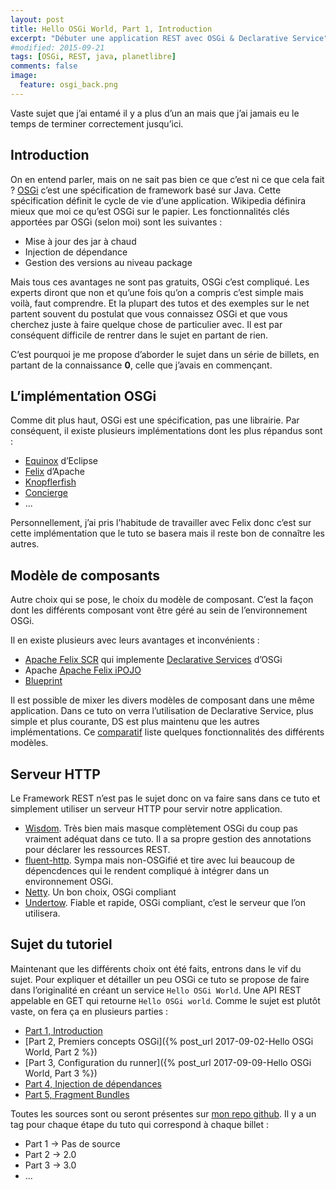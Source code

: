 ```yaml
---
layout: post
title: Hello OSGi World, Part 1, Introduction
excerpt: "Débuter une application REST avec OSGi & Declarative Service"
#modified: 2015-09-21
tags: [OSGi, REST, java, planetlibre]
comments: false
image:
  feature: osgi_back.png
---
```


Vaste sujet que j’ai entamé il y a plus d’un an mais que j’ai jamais eu le temps de terminer correctement jusqu’ici.

## Introduction
On en entend parler, mais on ne sait pas bien ce que c’est ni ce que cela fait ? [OSGi](http://www.osgi.org/) c’est une
spécification de framework basé sur Java. Cette spécification définit le cycle de vie d’une application. Wikipedia
définira mieux que moi ce qu’est OSGi sur le papier. Les fonctionnalités clés apportées par OSGi (selon moi) sont les
suivantes :

* Mise à jour des jar à chaud
* Injection de dépendance
* Gestion des versions au niveau package

Mais tous ces avantages ne sont pas gratuits, OSGi c’est compliqué. Les experts diront que non et qu’une fois qu’on a compris c’est simple mais voilà, faut comprendre. Et la plupart des tutos et des exemples sur le net partent souvent du postulat que vous connaissez OSGi et que vous cherchez juste à faire quelque chose de particulier avec. Il est par conséquent difficile de rentrer dans le sujet en partant de rien.

C’est pourquoi je me propose d’aborder le sujet dans un série de billets, en partant de la connaissance **0**, celle
que j’avais en commençant.

## L’implémentation OSGi
Comme dit plus haut, OSGi est une spécification, pas une librairie. Par conséquent, il existe plusieurs implémentations
dont les plus répandus sont :

* [Equinox](https://www.eclipse.org/equinox/) d’Eclipse
* [Felix](https://felix.apache.org/) d’Apache
* [Knopflerfish](http://www.knopflerfish.org/)
* [Concierge](http://concierge.sourceforge.net/)
* ...

Personnellement, j’ai pris l’habitude de travailler avec Felix donc c’est sur cette implémentation que le tuto se basera
mais il reste bon de connaître les autres.

## Modèle de composants
Autre choix qui se pose, le choix du modèle de composant. C’est la façon dont les différents composant vont être géré
au sein de l’environnement OSGi.

Il en existe plusieurs avec leurs avantages et inconvénients :

 * [Apache Felix SCR](https://felix.apache.org/documentation/subprojects/apache-felix-service-component-runtime.html)
 qui implemente [Declarative Services](http://wiki.osgi.org/wiki/Declarative_Services) d’OSGi
 * Apache [Apache Felix iPOJO](https://felix.apache.org/documentation/subprojects/apache-felix-ipojo.html)
 * [Blueprint](http://wiki.osgi.org/wiki/Blueprint)

Il est possible de mixer les divers modèles de composant dans une même application. Dans ce tuto on verra l’utilisation
de Declarative Service, plus simple et plus courante, DS est plus maintenu que les autres implémentations.
Ce [comparatif](https://felix.apache.org/documentation/subprojects/apache-felix-ipojo/apache-felix-ipojo-userguide/ipojo-faq.html#how-does-ipojo-compare-to-declarative-services-or-blueprint)
liste quelques fonctionnalités des différents modèles.

## Serveur HTTP
Le Framework REST n’est pas le sujet donc on va faire sans dans ce tuto et simplement utiliser un serveur HTTP pour servir notre application.

* [Wisdom](http://wisdom-framework.org/). Très bien mais masque complètement OSGi du coup pas vraiment adéquat dans ce tuto. Il a sa propre gestion des
annotations pour déclarer les ressources REST.
* [fluent-http](https://github.com/CodeStory/fluent-http). Sympa mais non-OSGifié et tire avec lui beaucoup de dépencdences qui le rendent compliqué à intégrer dans un environnement OSGi.
* [Netty](https://netty.io/). Un bon choix, OSGi compliant
* [Undertow](http://undertow.io/). Fiable et rapide, OSGi compliant, c’est le serveur que l’on utilisera.

## Sujet du tutoriel
Maintenant que les différents choix ont été faits, entrons dans le vif du sujet. Pour expliquer et détailler un peu OSGi ce tuto se propose de faire dans l’originalité en créant un service `Hello OSGi World`. Une API REST appelable en GET qui retourne `Hello OSGi world`. Comme le sujet est plutôt vaste, on fera ça en plusieurs parties :

* [Part 1, Introduction]()
* [Part 2, Premiers concepts OSGi]({% post_url 2017-09-02-Hello OSGi World, Part 2 %})
* [Part 3, Configuration du runner]({% post_url 2017-09-09-Hello OSGi World, Part 3 %})
* [Part 4, Injection de dépendances]()
* [Part 5, Fragment Bundles]()

Toutes les sources sont ou seront présentes sur [mon repo github](https://github.com/Marthym/hello-osgi-world). Il y a un tag pour chaque étape du tuto qui correspond à chaque billet :
* Part 1 -> Pas de source
* Part 2 -> 2.0
* Part 3 -> 3.0
* ...
